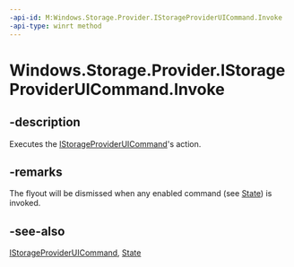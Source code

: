 ```yaml
---
-api-id: M:Windows.Storage.Provider.IStorageProviderUICommand.Invoke
-api-type: winrt method
---
```


# Windows.Storage.Provider.IStorageProviderUICommand.Invoke

<!--
public void Invoke ();
-->

## -description

Executes the [IStorageProviderUICommand](istorageprovideruicommand.md)'s action.

## -remarks

The flyout will be dismissed when any enabled command (see [State](istorageprovideruicommand_state.md)) is invoked.

## -see-also

[IStorageProviderUICommand](istorageprovideruicommand.md), [State](istorageprovideruicommand_state.md)
